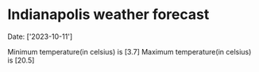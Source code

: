 # Indianapolis weather forecast 
Date: ['2023-10-11'] 

Minimum temperature(in celsius) is [3.7] 
Maximum temperature(in celsius) is [20.5]